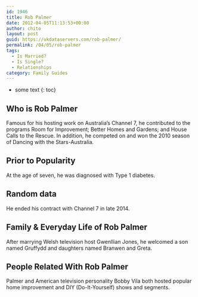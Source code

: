 ```yaml
---
id: 1946
title: Rob Palmer
date: 2012-04-05T11:13:53+00:00
author: chito
layout: post
guid: https://ukdataservers.com/rob-palmer/
permalink: /04/05/rob-palmer
tags:
  - Is Married?
  - Is Single?
  - Relationships
category: Family Guides
---
```


* some text
{: toc}
          
          
## Who is  Rob Palmer
                  
                  
                  
Famous for his hosting work on Australia&#8217;s Channel 7, he contributed to the programs Room for Improvement; Better Homes and Gardens; and House Calls to the Rescue. In addition, he competed on and won the 2010 season of Dancing with the Stars-Australia.
                  
                
                
                
## Prior to Popularity 
                  
                  
                  
At the age of seven, he was diagnosed with Type 1 diabetes.
                  
                
                
                
## Random data 
                  
                  
                  
He ended his contract with Channel 7 in late 2014.
                  
                
                
                
## Family & Everyday Life of Rob Palmer
                  
                  
                  
After marrying Welsh television host Gwenllian Jones, he welcomed a son named Gruffydd and daughters named Branwen and Greta.
                  
                
                
                
## People Related With  Rob Palmer
                  
                  
                  
Palmer and American television personality Bobby Vila both hosted popular home improvement and DIY (Do-It-Yourself) shows and segments.
                  
                
              
            
          
          
          
    
    
  
